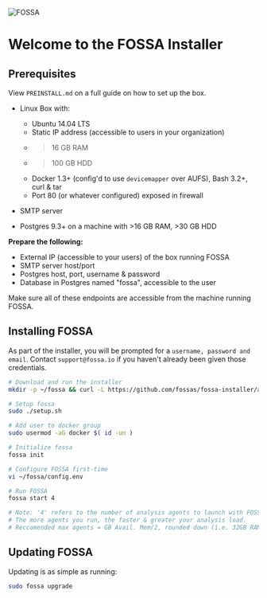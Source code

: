 ![FOSSA](https://raw.githubusercontent.com/fossas/fossa-installer/master/header.png)

# Welcome to the FOSSA Installer

## Prerequisites

View `PREINSTALL.md` on a full guide on how to set up the box.

- Linux Box with:
    - Ubuntu 14.04 LTS
    - Static IP address (accessible to users in your organization)
    - >16 GB RAM
    - >100 GB HDD
    - Docker 1.3+ (config'd to use `devicemapper` over AUFS), Bash 3.2+, curl & tar
    - Port 80 (or whatever configured) exposed in firewall

- SMTP server

- Postgres 9.3+ on a machine with >16 GB RAM, >30 GB HDD


**Prepare the following:**

- External IP (accessible to your users) of the box running FOSSA
- SMTP server host/port
- Postgres host, port, username & password
- Database in Postgres named "fossa", accessible to the user

Make sure all of these endpoints are accessible from the machine running FOSSA.

## Installing FOSSA

As part of the installer, you will be prompted for a `username, password and email`.  Contact `support@fossa.io` if you haven't already been given those credentials.

```bash
# Download and run the installer
mkdir -p ~/fossa && curl -L https://github.com/fossas/fossa-installer/archive/v0.0.21.tar.gz | tar -zxv -C ~/fossa --strip-components=1 && chmod a+x ~/fossa/boot.sh && sudo ln -sf ~/fossa/boot.sh /usr/local/bin/fossa && cd ~/fossa

# Setup fossa
sudo ./setup.sh

# Add user to docker group
sudo usermod -aG docker $( id -un )

# Initialize fossa
fossa init

# Configure FOSSA first-time
vi ~/fossa/config.env

# Run FOSSA
fossa start 4

# Note: '4' refers to the number of analysis agents to launch with FOSSA.
# The more agents you run, the faster & greater your analysis load.
# Reccomended max agents = GB Avail. Mem/2, rounded down (i.e. 32GB RAM/2 = 16 agents)
```

## Updating FOSSA

Updating is as simple as running:

```bash
sudo fossa upgrade
```
